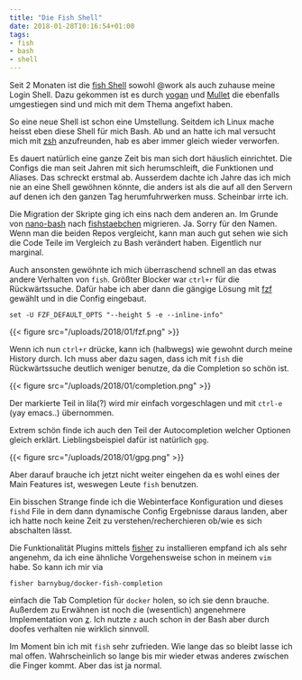 ```yaml
---
title: "Die Fish Shell"
date: 2018-01-28T10:16:54+01:00
tags:
- fish
- bash
- shell
---
```


Seit 2 Monaten ist die [fish Shell](https://fishshell.com) sowohl @work als
auch zuhause meine Login Shell. Dazu gekommen ist es durch
[yogan](http://zogan.de) und [Mullet](https://twitter.com/mulletti) die
ebenfalls umgestiegen sind und mich mit dem Thema angefixt haben.

So eine neue Shell ist schon eine Umstellung. Seitdem ich Linux mache heisst
eben diese Shell für mich Bash. Ab und an hatte ich mal versucht mich mit
[zsh](https://www.zsh.org/) anzufreunden, hab es aber immer gleich wieder
verworfen.

Es dauert natürlich eine ganze Zeit bis man sich dort häuslich einrichtet. Die
Configs die man seit Jahren mit sich herumschleift, die Funktionen und Aliases.
Das schreckt erstmal ab. Ausserdem dachte ich Jahre das ich mich nie an eine
Shell gewöhnen könnte, die anders ist als die auf all den Servern auf denen ich
den ganzen Tag herumfuhrwerken muss. Scheinbar irrte ich.

Die Migration der Skripte ging ich eins nach dem anderen an. Im Grunde von
[nano-bash](https://github.com/noqqe/nano-bash) nach
[fishstaebchen](https://github.com/noqqe/fishstaebchen) migrieren. Ja. Sorry
für den Namen. Wenn man die beiden Repos vergleicht, kann man auch gut sehen
wie sich die Code Teile im Vergleich zu Bash verändert haben. Eigentlich nur
marginal.

Auch ansonsten gewöhnte ich mich überraschend schnell an das etwas andere
Verhalten von `fish`. Größter Blocker war `ctrl+r` für die Rückwärtssuche.
Dafür habe ich aber dann die gängige Lösung mit
[fzf](https://github.com/junegunn/fzf) gewählt und in die Config eingebaut.

```
set -U FZF_DEFAULT_OPTS "--height 5 -e --inline-info"
```

{{< figure src="/uploads/2018/01/fzf.png" >}}

Wenn ich nun `ctrl+r` drücke, kann ich (halbwegs) wie gewohnt durch meine
History durch. Ich muss aber dazu sagen, dass ich mit `fish` die Rückwärtssuche
deutlich weniger benutze, da die Completion so schön ist.

{{< figure src="/uploads/2018/01/completion.png" >}}

Der markierte Teil in lila(?) wird mir einfach vorgeschlagen und mit `ctrl-e`
(yay emacs..) übernommen.

Extrem schön finde ich auch den Teil der Autocompletion welcher Optionen gleich
erklärt. Lieblingsbeispiel dafür ist natürlich `gpg`.

{{< figure src="/uploads/2018/01/gpg.png" >}}

Aber darauf brauche ich jetzt nicht weiter eingehen da es wohl eines der Main
Features ist, weswegen Leute `fish` benutzen.

Ein bisschen Strange finde ich die Webinterface Konfiguration und dieses
`fishd` File in dem dann dynamische Config Ergebnisse daraus landen, aber ich
hatte noch keine Zeit zu verstehen/recherchieren ob/wie es sich abschalten
lässt.

Die Funktionalität Plugins mittels
[fisher](https://github.com/fisherman/fisherman) zu installieren empfand ich
als sehr angenehm, da ich eine ähnliche Vorgehensweise schon in meinem `vim`
habe. So kann ich mir via

``` fish
fisher barnybug/docker-fish-completion
```

einfach die Tab Completion für `docker` holen, so ich sie denn brauche.
Außerdem zu Erwähnen ist noch die (wesentlich) angenehmere Implementation von
[z](https://github.com/fisherman/z). Ich nutzte `z` auch schon in der Bash
aber durch doofes verhalten nie wirklich sinnvoll.

Im Moment bin ich mit `fish` sehr zufrieden. Wie lange das so bleibt lasse ich
mal offen. Wahrscheinlich so lange bis mir wieder etwas anderes zwischen die
Finger kommt. Aber das ist ja normal.
